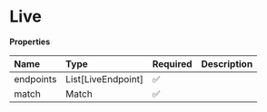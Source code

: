 # Live

**Properties**

| Name      | Type               | Required | Description |
| :-------- | :----------------- | :------- | :---------- |
| endpoints | List[LiveEndpoint] | ✅       |             |
| match     | Match              | ✅       |             |

<!-- This file was generated by liblab | https://liblab.com/ -->
